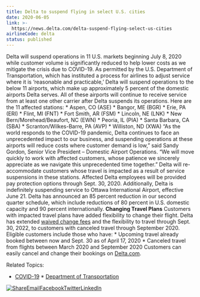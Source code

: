 ```yaml
---
title: Delta to suspend flying in select U.S. cities
date: 2020-06-05
link: >-
  https://news.delta.com/delta-suspend-flying-select-us-cities
airlineCode: delta
status: published
---
```

Delta will suspend operations in 11 U.S. markets beginning July 8, 2020 while customer volume is significantly reduced to help lower costs as we mitigate the crisis due to COVID-19. As permitted by the U.S. Department of Transportation, which has instituted a process for airlines to adjust service where it is ‘reasonable and practicable,’ Delta will suspend operations to the below 11 airports, which make up approximately 5 percent of the domestic airports Delta serves. All of these airports will continue to receive service from at least one other carrier after Delta suspends its operations. Here are the 11 affected stations: * Aspen, CO (ASE) * Bangor, ME (BGR) * Erie, PA (ERI) * Flint, MI (FNT) * Fort Smith, AR (FSM) * Lincoln, NE (LNK) * New Bern/Morehead/Beaufort, NC (EWN) * Peoria, IL (PIA) * Santa Barbara, CA (SBA) * Scranton/Wilkes-Barre, PA (AVP) * Williston, ND (XWA) “As the world responds to the COVID-19 pandemic, Delta continues to face an unprecedented impact to our business, and suspending operations at these airports will reduce costs where customer demand is low,” said Sandy Gordon, Senior Vice President – Domestic Airport Operations. “We will move quickly to work with affected customers, whose patience we sincerely appreciate as we navigate this unprecedented time together.” Delta will re-accommodate customers whose travel is impacted as a result of service suspensions in these stations. Affected Delta employees will be provided pay protection options through Sept. 30, 2020. Additionally, Delta is indefinitely suspending service to Ottawa International Airport, effective June 21. Delta has announced an 85 percent reduction in our second quarter schedule, which include reductions of 80 percent in U.S. domestic capacity and 90 percent internationally. **Changing Travel Plans** Customers with impacted travel plans have added flexibility to change their flight. Delta has extended [waived change fees](https://news.delta.com/flexibility-times-change-delta-extends-ability-rebook-coronavirus-impacted-travel-2-years) and the flexibility to travel through Sept. 30, 2022, to customers with canceled travel through September 2020. Eligible customers include those who have: * Upcoming travel already booked between now and Sept. 30 as of April 17, 2020 * Canceled travel from flights between March 2020 and September 2020 Customers can easily cancel and change their bookings on [Delta.com](http://www.delta.com/). 

Related Topics:

* [COVID-19](/tags/covid-19) * [Department of Transportation](/tags/department-transportation) 

[![Share](/themes/custom/dnh/images/svg/share.svg)](https://www.addtoany.com/share#url=https%3A%2F%2Fnews.delta.com%2Fdelta-suspend-flying-select-us-cities&title=Delta%20to%20suspend%20flying%20in%20select%20U.S.%20cities "Delta%20to%20suspend%20flying%20in%20select%20U.S.%20cities")[Email](/#email)[Facebook](/#facebook)[Twitter](/#twitter)[LinkedIn](/#linkedin)
